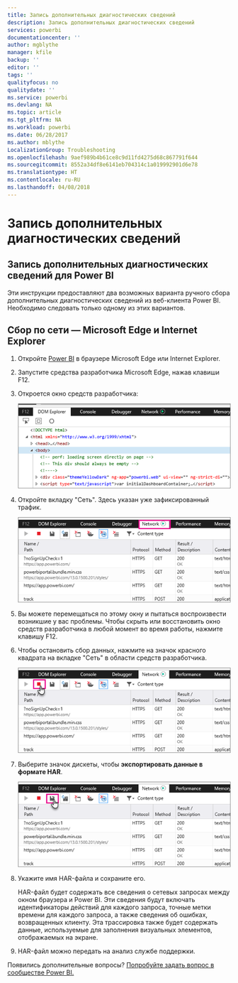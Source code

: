 ```yaml
---
title: Запись дополнительных диагностических сведений
description: Запись дополнительных диагностических сведений
services: powerbi
documentationcenter: ''
author: mgblythe
manager: kfile
backup: ''
editor: ''
tags: ''
qualityfocus: no
qualitydate: ''
ms.service: powerbi
ms.devlang: NA
ms.topic: article
ms.tgt_pltfrm: NA
ms.workload: powerbi
ms.date: 06/28/2017
ms.author: mblythe
LocalizationGroup: Troubleshooting
ms.openlocfilehash: 9aef989b4b61ce8c9d11fd4275d68c867791f644
ms.sourcegitcommit: 8552a34df8e6141eb704314c1a019992901d6e78
ms.translationtype: HT
ms.contentlocale: ru-RU
ms.lasthandoff: 04/08/2018
---
```

# <a name="capturing-additional-diagnostic-information"></a>Запись дополнительных диагностических сведений
## <a name="capturing-additional-diagnostic-information-for-power-bi"></a>Запись дополнительных диагностических сведений для Power BI
Эти инструкции предоставляют два возможных варианта ручного сбора дополнительных диагностических сведений из веб-клиента Power BI.  Необходимо следовать только одному из этих вариантов.

## <a name="network-capture---edge--internet-explorer"></a>Сбор по сети — Microsoft Edge и Internet Explorer
1. Откройте [Power BI](https://app.powerbi.com) в браузере Microsoft Edge или Internet Explorer.
2. Запустите средства разработчика Microsoft Edge, нажав клавиши F12.
3. Откроется окно средств разработчика: 
   
   ![](media/service-admin-capturing-additional-diagnostic-information-for-power-bi/edge-developer-tools.png)
4. Откройте вкладку "Сеть". Здесь указан уже зафиксированный трафик. 
   
   ![](media/service-admin-capturing-additional-diagnostic-information-for-power-bi/edge-network-tab.png)
5. Вы можете перемещаться по этому окну и пытаться воспроизвести возникшие у вас проблемы. Чтобы скрыть или восстановить окно средств разработчика в любой момент во время работы, нажмите клавишу F12.
6. Чтобы остановить сбор данных, нажмите на значок красного квадрата на вкладке "Сеть" в области средств разработчика.
   
   ![](media/service-admin-capturing-additional-diagnostic-information-for-power-bi/edge-network-tab-stop.png)
7. Выберите значок дискеты, чтобы **экспортировать данные в формате HAR**.
   
   ![](media/service-admin-capturing-additional-diagnostic-information-for-power-bi/edge-network-tab-save.png)
8. Укажите имя HAR-файла и сохраните его.
   
    HAR-файл будет содержать все сведения о сетевых запросах между окном браузера и Power BI.  Эти сведения будут включать идентификаторы действий для каждого запроса, точные метки времени для каждого запроса, а также сведения об ошибках, возвращенных клиенту.  Эта трассировка также будет содержать данные, используемые для заполнения визуальных элементов, отображаемых на экране.
9. HAR-файл можно передать на анализ службе поддержки.

Появились дополнительные вопросы? [Попробуйте задать вопрос в сообществе Power BI.](http://community.powerbi.com/)


